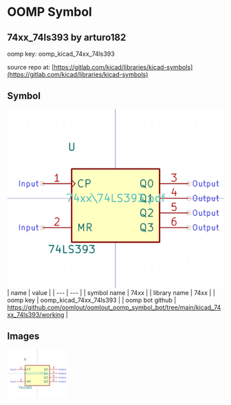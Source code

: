 # OOMP Symbol  
## 74xx_74ls393  by arturo182  
  
oomp key: oomp_kicad_74xx_74ls393  
  
source repo at: [https://gitlab.com/kicad/libraries/kicad-symbols](https://gitlab.com/kicad/libraries/kicad-symbols)  
## Symbol  
  
[![working.png](working_600.png)](working.png)  
| name | value | 
| --- | --- | 
| symbol name | 74xx | 
| library name | 74xx | 
| oomp key | oomp_kicad_74xx_74ls393 | 
| oomp bot github | https://github.com/oomlout/oomlout_oomp_symbol_bot/tree/main/kicad_74xx_74ls393/working | 
## Images  
  
[![working.png](working_140.png)](working.png)  
